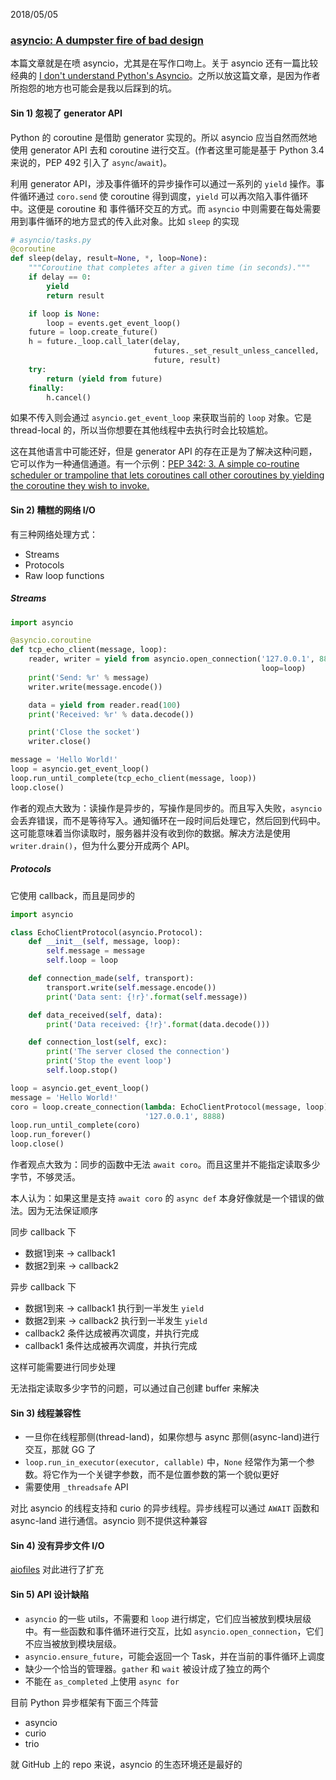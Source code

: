 2018/05/05

### [asyncio: A dumpster fire of bad design](https://veriny.tf/asyncio-a-dumpster-fire-of-bad-design/)

本篇文章就是在喷 asyncio，尤其是在写作口吻上。关于 asyncio 还有一篇比较经典的 [I don't understand Python's Asyncio](http://lucumr.pocoo.org/2016/10/30/i-dont-understand-asyncio/)。之所以放这篇文章，是因为作者所抱怨的地方也可能会是我以后踩到的坑。

#### Sin 1) 忽视了 generator API

Python 的 coroutine 是借助 generator 实现的。所以 asyncio 应当自然而然地使用 generator API 去和 coroutine 进行交互。(作者这里可能是基于 Python 3.4 来说的，PEP 492 引入了 `async`/`await`)。

利用 generator API，涉及事件循环的异步操作可以通过一系列的 `yield` 操作。事件循环通过 `coro.send` 使 coroutine 得到调度，`yield` 可以再次陷入事件循环中。这便是 coroutine 和 事件循环交互的方式。而 `asyncio` 中则需要在每处需要用到事件循环的地方显式的传入此对象。比如 `sleep` 的实现

```Python
# asyncio/tasks.py
@coroutine
def sleep(delay, result=None, *, loop=None):
    """Coroutine that completes after a given time (in seconds)."""
    if delay == 0:
        yield
        return result

    if loop is None:
        loop = events.get_event_loop()
    future = loop.create_future()
    h = future._loop.call_later(delay,
                                futures._set_result_unless_cancelled,
                                future, result)
    try:
        return (yield from future)
    finally:
        h.cancel()

```

如果不传入则会通过 `asyncio.get_event_loop` 来获取当前的 `loop` 对象。它是 thread-local 的，所以当你想要在其他线程中去执行时会比较尴尬。

这在其他语言中可能还好，但是 generator API 的存在正是为了解决这种问题，它可以作为一种通信通道。有一个示例：[PEP 342: 3. A simple co-routine scheduler or trampoline that lets coroutines call other coroutines by yielding the coroutine they wish to invoke.
](https://www.python.org/dev/peps/pep-0342/#examples)

#### Sin 2) 糟糕的网络 I/O

有三种网络处理方式：

- Streams
- Protocols
- Raw loop functions

##### Streams

```Python
import asyncio

@asyncio.coroutine
def tcp_echo_client(message, loop):  
    reader, writer = yield from asyncio.open_connection('127.0.0.1', 8888,
                                                        loop=loop)
    print('Send: %r' % message)
    writer.write(message.encode())

    data = yield from reader.read(100)
    print('Received: %r' % data.decode())

    print('Close the socket')
    writer.close()

message = 'Hello World!'  
loop = asyncio.get_event_loop()  
loop.run_until_complete(tcp_echo_client(message, loop))  
loop.close()
```

作者的观点大致为：读操作是异步的，写操作是同步的。而且写入失败，`asyncio` 会丢弃错误，而不是等待写入。通知循环在一段时间后处理它，然后回到代码中。这可能意味着当你读取时，服务器并没有收到你的数据。解决方法是使用 `writer.drain()`，但为什么要分开成两个 API。

##### Protocols

它使用 callback，而且是同步的

```Python
import asyncio

class EchoClientProtocol(asyncio.Protocol):  
    def __init__(self, message, loop):
        self.message = message
        self.loop = loop

    def connection_made(self, transport):
        transport.write(self.message.encode())
        print('Data sent: {!r}'.format(self.message))

    def data_received(self, data):
        print('Data received: {!r}'.format(data.decode()))

    def connection_lost(self, exc):
        print('The server closed the connection')
        print('Stop the event loop')
        self.loop.stop()

loop = asyncio.get_event_loop()  
message = 'Hello World!'  
coro = loop.create_connection(lambda: EchoClientProtocol(message, loop),  
                              '127.0.0.1', 8888)
loop.run_until_complete(coro)  
loop.run_forever()  
loop.close()  
```

作者观点大致为：同步的函数中无法 `await coro`。而且这里并不能指定读取多少字节，不够灵活。

本人认为：如果这里是支持 `await coro` 的 `async def` 本身好像就是一个错误的做法。因为无法保证顺序

同步 callback 下  
- 数据1到来 -> callback1
- 数据2到来 -> callback2

异步 callback 下  
- 数据1到来 -> callback1 执行到一半发生 `yield`
- 数据2到来 -> callback2 执行到一半发生 `yield`
- callback2 条件达成被再次调度，并执行完成
- callback1 条件达成被再次调度，并执行完成

这样可能需要进行同步处理

无法指定读取多少字节的问题，可以通过自己创建 buffer 来解决

#### Sin 3) 线程兼容性

- 一旦你在线程那侧(thread-land)，如果你想与 async 那侧(async-land)进行交互，那就 GG 了
- `loop.run_in_executor(executor, callable)` 中，`None` 经常作为第一个参数。将它作为一个关键字参数，而不是位置参数的第一个貌似更好
- 需要使用 `_threadsafe` API

对比 asyncio 的线程支持和 curio 的异步线程。异步线程可以通过 `AWAIT` 函数和 async-land 进行通信。asyncio 则不提供这种兼容

#### Sin 4) 没有异步文件 I/O

[aiofiles](https://github.com/Tinche/aiofiles) 对此进行了扩充

#### Sin 5) API 设计缺陷

- `asyncio` 的一些 utils，不需要和 `loop` 进行绑定，它们应当被放到模块层级中。有一些函数和事件循环进行交互，比如 `asyncio.open_connection`，它们不应当被放到模块层级。
- `asyncio.ensure_future`，可能会返回一个 Task，并在当前的事件循环上调度
- 缺少一个恰当的管理器。`gather` 和 `wait` 被设计成了独立的两个
- 不能在 `as_completed` 上使用 `async for`


目前 Python 异步框架有下面三个阵营

- asyncio
- curio
- trio

就 GitHub 上的 repo 来说，asyncio 的生态环境还是最好的
